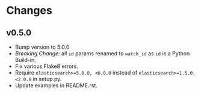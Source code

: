 # Changes

## v0.5.0

- Bump version to 5.0.0
- *Breaking Change:* all `id` params renamed to `watch_id` as `id` is a
  Python Build-in.
- Fix various Flake8 errors.
- Require `elasticsearch>=5.0.0, <6.0.0` instead of
  `elasticsearch>=1.5.0, <2.0.0` in setup.py.
- Update examples in README.rst.
